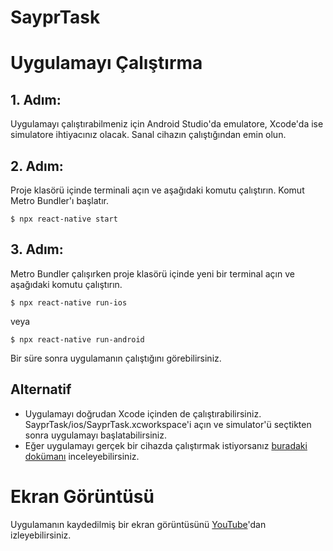 # SayprTask

# Uygulamayı Çalıştırma

## 1. Adım:
Uygulamayı çalıştırabilmeniz için Android Studio'da emulatore, Xcode'da ise simulatore ihtiyacınız olacak. Sanal cihazın çalıştığından emin olun.

## 2. Adım:
Proje klasörü içinde terminali açın ve aşağıdaki komutu çalıştırın. Komut Metro Bundler'ı başlatır.

`$ npx react-native start`

## 3. Adım:
Metro Bundler çalışırken proje klasörü içinde yeni bir terminal açın ve aşağıdaki komutu çalıştırın.

`$ npx react-native run-ios`

veya

`$ npx react-native run-android`

Bir süre sonra uygulamanın çalıştığını görebilirsiniz.

## Alternatif
- Uygulamayı doğrudan Xcode içinden de çalıştırabilirsiniz. SayprTask/ios/SayprTask.xcworkspace'i açın ve simulator'ü seçtikten sonra uygulamayı başlatabilirsiniz.
- Eğer uygulamayı gerçek bir cihazda çalıştırmak istiyorsanız [buradaki dokümanı](https://reactnative.dev/docs/running-on-device) inceleyebilirsiniz.

# Ekran Görüntüsü
Uygulamanın kaydedilmiş bir ekran görüntüsünü [YouTube](https://youtu.be/rm_3ou1BwDI)'dan izleyebilirsiniz.
